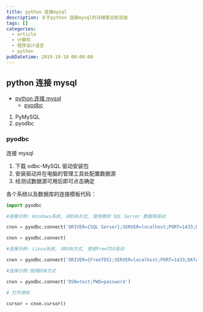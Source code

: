 ```yaml
---
title: python 连接mysql
description: 关于python 连接mysql的详细笔记和总结
tags: []
categories:
  - article
  - 计算机
  - 程序设计语言
  - python
pubDatetime: 2019-10-10 00:00:00
---
```


## python 连接 mysql

- [python 连接 mysql](#python-连接-mysql)
  - [pyodbc](#pyodbc)

1. PyMySQL
2. pyodbc

### pyodbc

连接 mysql

1. 下载 odbc-MySQL 驱动安装包
2. 安装驱动并在电脑的管理工具处配置数据源
3. 经测试数据源可用后即可点击确定

各个系统以及数据库的连接模板代码：

```python
import pyodbc

#连接示例: Windows系统, 非DSN方式, 使用微软 SQL Server 数据库驱动

cnxn = pyodbc.connect('DRIVER={SQL Server};SERVER=localhost;PORT=1433;DATABASE=testdb;UID=me;PWD=pass')

cnxn = pyodbc.connect(

#连接示例: Linux系统, 非DSN方式, 使用FreeTDS驱动

cnxn = pyodbc.connect('DRIVER={FreeTDS};SERVER=localhost;PORT=1433;DATABASE=testdb;UID=me;PWD=pass;TDS_Version=7.0')

#连接示例:使用DSN方式

cnxn = pyodbc.connect('DSN=test;PWD=password')

# 打开游标

cursor = cnxn.cursor()
```
